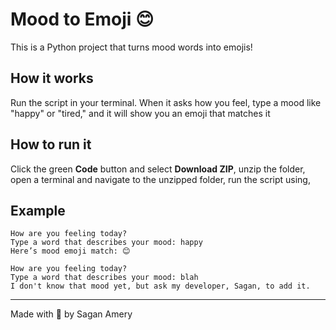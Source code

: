 # Mood to Emoji 😊

This is a Python project that turns mood words into emojis!

## How it works
Run the script in your terminal. When it asks how you feel, type a mood like "happy" or "tired," and it will show you an emoji that matches it

## How to run it

Click the green **Code** button and select **Download ZIP**,
unzip the folder,
open a terminal and navigate to the unzipped folder,
run the script using,

## Example
```
How are you feeling today?
Type a word that describes your mood: happy
Here’s mood emoji match: 😊
```
```
How are you feeling today?
Type a word that describes your mood: blah
I don't know that mood yet, but ask my developer, Sagan, to add it. 
```
---

Made with 🤘 by Sagan Amery
